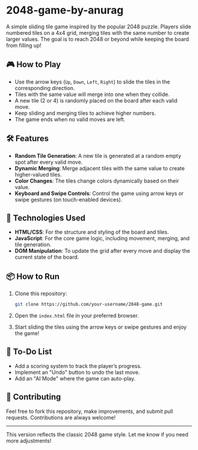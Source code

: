 ﻿# 2048-game-by-anurag
A simple sliding tile game inspired by the popular 2048 puzzle. Players slide numbered tiles on a 4x4 grid, merging tiles with the same number to create larger values. The goal is to reach 2048 or beyond while keeping the board from filling up!

## 🎮 How to Play

- Use the arrow keys (`Up`, `Down`, `Left`, `Right`) to slide the tiles in the corresponding direction.
- Tiles with the same value will merge into one when they collide.
- A new tile (2 or 4) is randomly placed on the board after each valid move.
- Keep sliding and merging tiles to achieve higher numbers.
- The game ends when no valid moves are left.

## 🛠️ Features

- **Random Tile Generation**: A new tile is generated at a random empty spot after every valid move.
- **Dynamic Merging**: Merge adjacent tiles with the same value to create higher-valued tiles.
- **Color Changes**: The tiles change colors dynamically based on their value.
- **Keyboard and Swipe Controls**: Control the game using arrow keys or swipe gestures (on touch-enabled devices).

## 🚀 Technologies Used

- **HTML/CSS**: For the structure and styling of the board and tiles.
- **JavaScript**: For the core game logic, including movement, merging, and tile generation.
- **DOM Manipulation**: To update the grid after every move and display the current state of the board.

## 📦 How to Run

1. Clone this repository:

   ```bash
   git clone https://github.com/your-username/2048-game.git
   ```

2. Open the `index.html` file in your preferred browser.
3. Start sliding the tiles using the arrow keys or swipe gestures and enjoy the game!

## 📝 To-Do List

- Add a scoring system to track the player’s progress.
- Implement an "Undo" button to undo the last move.
- Add an "AI Mode" where the game can auto-play.

## 🙌 Contributing

Feel free to fork this repository, make improvements, and submit pull requests. Contributions are always welcome!

---

This version reflects the classic 2048 game style. Let me know if you need more adjustments!
